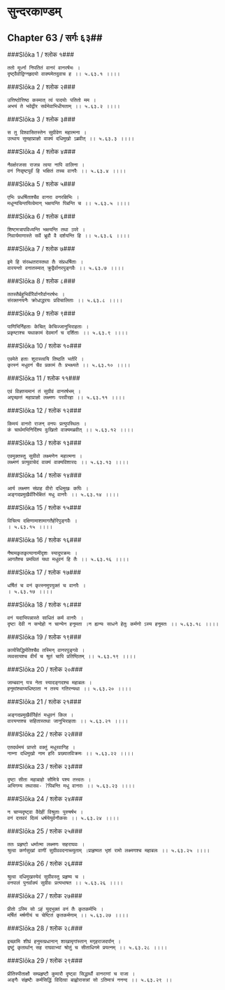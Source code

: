 सुन्दरकाण्डम्
===============================


## Chapter 63  / सर्गः ६३##


###Slōka 1 / श्लोक १###


    ततो मूर्ध्ना निपतितं वानरं वानरर्षभः ।
    दृष्ट्वैवोद्विग्नहृदयो वाक्यमेतदुवाच ह ।। ५.६३.१ ।।।।


###Slōka 2 / श्लोक २###


    उत्तिष्ठोत्तिष्ठ कस्मात् त्वं पादयोः पतितो मम ।
    अभयं ते भवेद्वीर सर्वमेवाभिधीयताम् ।। ५.६३.२ ।।।।


###Slōka 3 / श्लोक ३###


    स तु विश्वासितस्तेन सुग्रीवेण महात्मना ।
    उत्थाय सुमहाप्राज्ञो वाक्यं दधिमुखो ऽब्रवीत् ।। ५.६३.३ ।।।।


###Slōka 4 / श्लोक ४###


    नैवर्क्षरजसा राजन्न त्वया नापि वालिना ।
    वनं निसृष्टपूर्वं हि भक्षितं तच्च वानरैः ।। ५.६३.४ ।।।।


###Slōka 5 / श्लोक ५###


    एभिः प्रधर्षिताश्चैव वानरा वनरक्षिभिः ।
    मधून्यचिन्तयित्वेमान् भक्षयन्ति पिबन्ति च ।। ५.६३.५ ।।।।


###Slōka 6 / श्लोक ६###


    शिष्टमत्रापविध्यन्ति भक्षयन्ति तथा ऽपरे ।
    निवार्यमाणास्ते सर्वे भ्रूवौ वै दर्शयन्ति हि ।। ५.६३.६ ।।।।


###Slōka 7 / श्लोक ७###


    इमे हि संरब्धतरास्तथा तैः संप्रधर्षिताः ।
    वारयन्तो वनातस्मात् क्रुद्वैर्वानरपुङ्गवैः ।। ५.६३.७ ।।।।


###Slōka 8 / श्लोक ८###


    ततस्तैर्बहुभिर्वीरैर्वानरैर्वानरर्षभः ।
    संरक्तनयनैः क्रोधाद्धरयः प्रविचालिताः ।। ५.६३.८ ।।।।


###Slōka 9 / श्लोक ९###


    पाणिभिर्निहताः केचित् केचिज्जानुभिराहताः ।
    प्रकृष्टाश्च यथाकामं देवमार्गं च दर्शिताः ।। ५.६३.९ ।।।।


###Slōka 10 / श्लोक १०###


    एवमेते हताः शूरास्त्वयि तिष्ठति भर्तरि ।
    कृत्स्नं मधुवनं चैव प्रकामं तैः प्रभक्ष्यते ।। ५.६३.१० ।।।।


###Slōka 11 / श्लोक ११###


    एवं विज्ञाप्यमानं तं सुग्रीवं वानरर्षभम् ।
    अपृच्छत्तं महाप्राज्ञो लक्ष्मणः परवीरहा ।। ५.६३.११ ।।।।


###Slōka 12 / श्लोक १२###


    किमयं वानरो राजन् वनपः प्रत्युपस्थितः ।
    कं चार्थमभिनिर्दिश्य दुःखितो वाक्यमब्रवीत् ।। ५.६३.१२ ।।।।


###Slōka 13 / श्लोक १३###


    एवमुक्तस्तु सुग्रीवो लक्ष्मणेन महात्मना ।
    लक्ष्मणं प्रत्युवाचेदं वाक्यं वाक्यविशारदः ।। ५.६३.१३ ।।।।


###Slōka 14 / श्लोक १४###


    आर्य लक्ष्मण संप्राह वीरो दधिमुखः कपिः ।
    अङ्गदप्रमुखैर्वीरैर्भक्षितं मधु वानरैः ।। ५.६३.१४ ।।।।


###Slōka 15 / श्लोक १५###


    विचित्य दक्षिणामाशामागतैर्हरिपुङ्गवैः ।
    । ५.६३.१५ ।।।।


###Slōka 16 / श्लोक १६###


    नैषामकृतकृत्यानामीदृशः स्यादुपक्रमः ।
    आगतैश्च प्रमथितं यथा मधुवनं हि तैः ।। ५.६३.१६ ।।।।


###Slōka 17 / श्लोक १७###


    धर्षितं च वनं कृत्स्नमुपयुक्तं च वानरैः ।
    । ५.६३.१७ ।।।।


###Slōka 18 / श्लोक १८###


    वनं यदाभिपन्नास्ते साधितं कर्म वानरैः ।
    दृष्टा देवी न सन्देहो न चान्येन हनूमता ।न ह्यन्यः साधने हेतुः कर्मणो ऽस्य हनूमतः ।। ५.६३.१८ ।।।।


###Slōka 19 / श्लोक १९###


    कार्यसिद्धिर्मतिश्चैव तस्मिन् वानरपुङ्गवे ।
    व्यवसायश्च वीर्यं च श्रुतं चापि प्रतिष्ठितम् ।। ५.६३.१९ ।।।।


###Slōka 20 / श्लोक २०###


    जाम्बवान् यत्र नेता स्यादङ्गदश्च महाबलः ।
    हनूमांश्चाप्यधिष्ठाता न तस्य गतिरन्यथा ।। ५.६३.२० ।।।।


###Slōka 21 / श्लोक २१###


    अङ्गदप्रमुखैर्वीरैर्हतं मधुवनं किल ।
    वारयन्तश्च सहितास्तथा जानुभिराहताः ।। ५.६३.२१ ।।।।


###Slōka 22 / श्लोक २२###


    एतदर्थमयं प्राप्तो वक्तुं मधुरवागिह ।
    नाम्ना दधिमुखो नाम हरिः प्रख्यातविक्रमः ।। ५.६३.२२ ।।।।


###Slōka 23 / श्लोक २३###


    दृष्टा सीता महाबाहो सौमित्रे पश्य तत्त्वतः ।
    अभिगम्य तथासव- ?पिबन्ति मधु वानराः ।। ५.६३.२३ ।।।।


###Slōka 24 / श्लोक २४###


    न चाप्यदृष्ट्वा वैदेहीं विश्रुताः पुरुषर्षभ ।
    वनं दत्तवरं दिव्यं धर्षयेयुर्वनौकसः ।। ५.६३.२४ ।।।।


###Slōka 25 / श्लोक २५###


    ततः प्रहृष्टो धर्मात्मा लक्ष्मणः सहराघवः ।
    श्रुत्वा कर्णसुखां वाणीं सुग्रीववदनाच्च्युताम् ।प्राहृष्यत भृशं रामो लक्ष्मणश्च महाबलः ।। ५.६३.२५ ।।।।


###Slōka 26 / श्लोक २६###


    श्रुत्वा दधिमुखस्येदं सुग्रीवस्तु प्रहृष्य च ।
    वनपालं पुनर्वाक्यं सुग्रीवः प्रत्यभाषत ।। ५.६३.२६ ।।।।


###Slōka 27 / श्लोक २७###


    प्रीतो ऽस्मि सो ऽहं युद्भुक्तं वनं तैः कृतकर्मभिः ।
    मर्षितं मर्षणीयं च चेष्टितं कृतकर्मणाम् ।। ५.६३.२७ ।।।।


###Slōka 28 / श्लोक २८###


    इच्छामि शीघ्रं हनुमत्प्रधानान् शाखामृगांस्तान् मगृहराजदर्पान् ।
    द्रष्टुं कृतार्थान् सह राघवाभ्यां श्रोतुं च सीताधिगमे प्रयत्नम् ।। ५.६३.२८ ।।।।


###Slōka 29 / श्लोक २९###


    प्रीतिस्पीताक्षौ सम्प्रहृष्टौ कुमारौ दृष्ट्वा सिद्धार्थौ वानराणां च राजा ।
    अङ्गैः संहृष्टैः कर्मसिद्धिं विदित्वा बाह्वोरासन्नां सो ऽतिमात्रं ननन्द ।। ५.६३.२९ ।।


